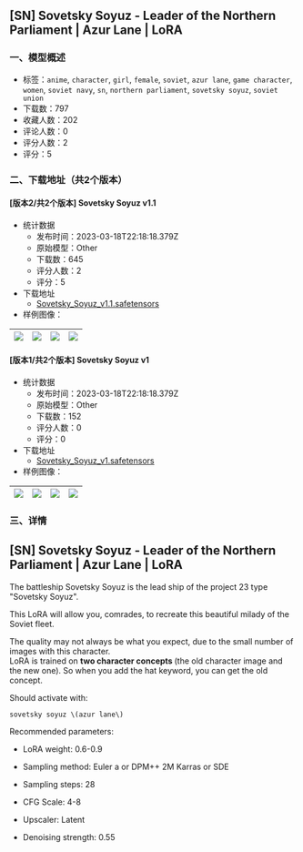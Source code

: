 ## [SN] Sovetsky Soyuz - Leader of the Northern Parliament | Azur Lane | LoRA
### 一、模型概述

- 标签：`anime`, `character`, `girl`, `female`, `soviet`, `azur lane`, `game character`, `women`, `soviet navy`, `sn`, `northern parliament`, `sovetsky soyuz`, `soviet union`
- 下载数：797
- 收藏人数：202
- 评论人数：0
- 评分人数：2
- 评分：5

### 二、下载地址（共2个版本）

#### [版本2/共2个版本] Sovetsky Soyuz v1.1

- 统计数据
  - 发布时间：2023-03-18T22:18:18.379Z
  - 原始模型：Other
  - 下载数：645
  - 评分人数：2
  - 评分：5
- 下载地址
  - [Sovetsky_Soyuz_v1.1.safetensors](https://civitai.com/api/download/models/19035)
- 样例图像：

| <img src="https://image.civitai.com/xG1nkqKTMzGDvpLrqFT7WA/defff987-7336-47e2-82f3-e024b8a2ab00/width=450/198933.jpeg" /> | <img src="https://image.civitai.com/xG1nkqKTMzGDvpLrqFT7WA/14cc829d-cbd6-422e-360c-ce624d2b7400/width=450/198932.jpeg" /> | <img src="https://image.civitai.com/xG1nkqKTMzGDvpLrqFT7WA/ae400933-310a-4f62-6cbb-3eb9a4d81400/width=450/198931.jpeg" /> | <img src="https://image.civitai.com/xG1nkqKTMzGDvpLrqFT7WA/c6b137f1-fa37-4054-d2f6-6b74cd359e00/width=450/198930.jpeg" /> |
| ---- | ---- | ---- | ---- |

#### [版本1/共2个版本] Sovetsky Soyuz v1

- 统计数据
  - 发布时间：2023-03-18T22:18:18.379Z
  - 原始模型：Other
  - 下载数：152
  - 评分人数：0
  - 评分：0
- 下载地址
  - [Sovetsky_Soyuz_v1.safetensors](https://civitai.com/api/download/models/18894)
- 样例图像：

| <img src="https://image.civitai.com/xG1nkqKTMzGDvpLrqFT7WA/48de46c0-9313-4b23-48d6-c78963360c00/width=450/196983.jpeg" /> | <img src="https://image.civitai.com/xG1nkqKTMzGDvpLrqFT7WA/d054283e-6bf0-44a5-45c6-6508b29b7500/width=450/196991.jpeg" /> | <img src="https://image.civitai.com/xG1nkqKTMzGDvpLrqFT7WA/fb5ebb8f-d308-496b-7289-79491cfe5100/width=450/196990.jpeg" /> | <img src="https://image.civitai.com/xG1nkqKTMzGDvpLrqFT7WA/0e29cbb9-f922-40fc-632e-f889b9781500/width=450/196989.jpeg" /> |
| ---- | ---- | ---- | ---- |


### 三、详情
<h2>[SN] Sovetsky Soyuz - Leader of the Northern Parliament | Azur Lane | LoRA</h2><p>The battleship Sovetsky Soyuz is the lead ship of the project 23 type "Sovetsky Soyuz".</p><p>This LoRA will allow you, comrades, to recreate this beautiful milady of the Soviet fleet.</p><p>The quality may not always be what you expect, due to the small number of images with this character.<br />LoRA is trained on <strong>two character concepts </strong>(the old character image and the new one). So when you add the hat keyword, you can get the old concept.</p><p>Should activate with:</p><pre><code>sovetsky soyuz \(azur lane\)</code></pre><p>Recommended parameters:</p><ul><li><p>LoRA weight: 0.6-0.9</p></li><li><p>Sampling method: Euler a or DPM++ 2M Karras or SDE</p></li><li><p>Sampling steps: 28</p></li><li><p>CFG Scale: 4-8</p></li><li><p>Upscaler: Latent</p></li><li><p>Denoising strength: 0.55</p></li></ul>
